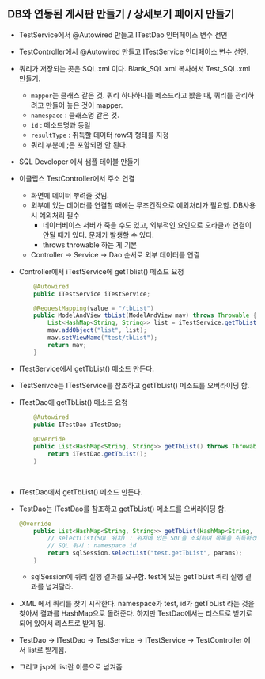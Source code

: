 ## DB와 연동된 게시판 만들기 / 상세보기 페이지 만들기

- TestService에서 @Autowired 만들고 ITestDao 인터페이스 변수 선언

- TestController에서 @Autowired 만들고 ITestService 인터페이스 변수 선언.

- 쿼리가 저장되는 곳은 SQL.xml 이다. Blank_SQL.xml 복사해서 Test_SQL.xml 만들기.
    - `mapper`는 클래스 같은 것. 쿼리 하나하나를 메소드라고 봤을 때, 쿼리를 관리하려고 만들어 놓은 것이 mapper.
    - `namespace` : 클래스명 같은 것.
    - `id` : 메소드명과 동일
    - `resultType` : 취득할 데이터 row의 형태를 지정
    - 쿼리 부분에 ;은 포함되면 안 된다.

- SQL Developer 에서 샘플 테이블 만들기

- 이클립스 TestController에서 주소 연결
    - 화면에 데이터 뿌려줄 것임.
    - 외부에 있는 데이터를 연결할 때에는 무조건적으로 예외처리가 필요함. DB사용시 예외처리 필수
        - 데이터베이스 서버가 죽을 수도 있고, 외부적인 요인으로 오라클과 연결이 안될 때가 있다. 문제가 발생할 수 있다.
        - throws throwable 하는 게 기본
    - Controller → Service → Dao 순서로 외부 데이터를 연결

- Controller에서 iTestService에 getTblist() 메소드 요청
    
    ```java
    	@Autowired
    	public ITestService iTestService;
    
    	@RequestMapping(value = "/tbList")
    	public ModelAndView tbList(ModelAndView mav) throws Throwable {
    		List<HashMap<String, String>> list = iTestService.getTbList();
    		mav.addObject("list", list);
    		mav.setViewName("test/tbList");
    		return mav;
    	}
    
    ```
    

- ITestService에서 getTbList() 메소드 만든다.

- TestSerivce는 ITestService를 참조하고 getTbList() 메소드를 오버라이딩 함.

- ITestDao에 getTbList() 메소드 요청
    
    ```java
    	@Autowired
    	public ITestDao iTestDao;
    	
    	@Override
    	public List<HashMap<String, String>> getTbList() throws Throwable {
    		return iTestDao.getTbList();
    	}
    
    	
    ```
    

- ITestDao에서 getTbList() 메소드 만든다.

- TestDao는 ITestDao를 참조하고 getTbList() 메소드를 오버라이딩 함.
    
    ```java
    @Override
    	public List<HashMap<String, String>> getTbList(HashMap<String, String> params) throws Throwable {
    		// selectList(SQL 위치) : 위치에 있는 SQL을 조회하여 목록을 취득하겠다.
    		// SQL 위치 : namespace.id
    		return sqlSession.selectList("test.getTbList", params);
    	}
    ```
    
    - sqlSession에 쿼리 실행 결과를 요구함. test에 있는 getTbList 쿼리 실행 결과를 넘겨달라.

- .XML 에서 쿼리를 찾기 시작한다. namespace가 test, id가 getTbList 라는 것을 찾아서 결과를 HashMap으로 돌려준다. 하지만 TestDao에서는 리스트로 받기로 되어 있어서 리스트로 받게 됨.

- TestDao → ITestDao → TestService → ITestService → TestController 에서 list로 받게됨.

- 그리고 jsp에 list란 이름으로 넘겨줌



